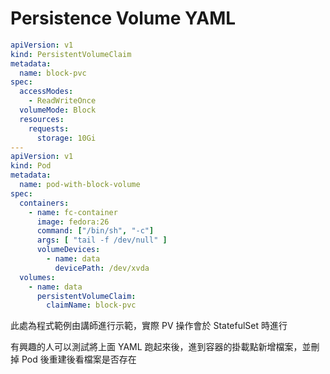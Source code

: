 # Persistence Volume YAML

```yaml
apiVersion: v1
kind: PersistentVolumeClaim
metadata:
  name: block-pvc
spec:
  accessModes:
    - ReadWriteOnce
  volumeMode: Block
  resources:
    requests:
      storage: 10Gi
---
apiVersion: v1
kind: Pod
metadata:
  name: pod-with-block-volume
spec:
  containers:
    - name: fc-container
      image: fedora:26
      command: ["/bin/sh", "-c"]
      args: [ "tail -f /dev/null" ]
      volumeDevices:
        - name: data
          devicePath: /dev/xvda
  volumes:
    - name: data
      persistentVolumeClaim:
        claimName: block-pvc
```

此處為程式範例由講師進行示範，實際 PV 操作會於 StatefulSet 時進行

有興趣的人可以測試將上面 YAML 跑起來後，進到容器的掛載點新增檔案，並刪掉 Pod 後重建後看檔案是否存在